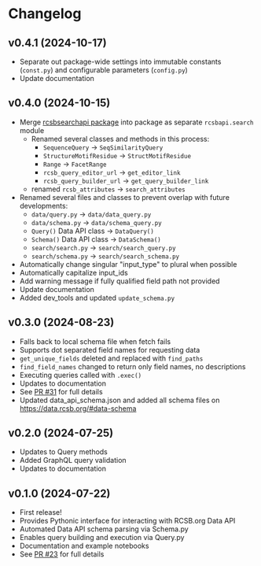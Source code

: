 # Changelog

## v0.4.1 (2024-10-17)

- Separate out package-wide settings into immutable constants (`const.py`) and configurable parameters (`config.py`)
- Update documentation

## v0.4.0 (2024-10-15)

- Merge [rcsbsearchapi package](https://github.com/rcsb/py-rcsbsearchapi/tree/2ba4d82ed1ff23c4ba5d07d4dec63f6f4030207d) into package as separate `rcsbapi.search` module
  - Renamed several classes and methods in this process:
    - `SequenceQuery` -> `SeqSimilarityQuery`
    - `StructureMotifResidue` -> `StructMotifResidue`
    - `Range` -> `FacetRange`
    - `rcsb_query_editor_url` -> `get_editor_link`
    - `rcsb_query_builder_url` -> `get_query_builder_link`
  - renamed `rcsb_attributes` -> `search_attributes`
- Renamed several files and classes to prevent overlap with future developments:
  - `data/query.py` -> `data/data_query.py`
  - `data/schema.py` -> `data/schema_query.py`
  - `Query()` Data API class -> `DataQuery()`
  - `Schema()` Data API class -> `DataSchema()`
  - `search/search.py` -> `search/search_query.py`
  - `search/schema.py` -> `search/search_schema.py`
- Automatically change singular "input_type" to plural when possible
- Automatically capitalize input_ids
- Add warning message if fully qualified field path not provided
- Update documentation
- Added dev_tools and updated `update_schema.py`

## v0.3.0 (2024-08-23)

- Falls back to local schema file when fetch fails
- Supports dot separated field names for requesting data
- `get_unique_fields` deleted and replaced with `find_paths`
- `find_field_names` changed to return only field names, no descriptions
- Executing queries called with `.exec()`
- Updates to documentation
- See [PR #31](https://github.com/rcsb/py-rcsb-api/pull/31) for full details
- Updated data_api_schema.json and added all schema files on https://data.rcsb.org/#data-schema

## v0.2.0 (2024-07-25)

- Updates to Query methods
- Added GraphQL query validation
- Updates to documentation

## v0.1.0 (2024-07-22)

- First release!
- Provides Pythonic interface for interacting with RCSB.org Data API
- Automated Data API schema parsing via Schema.py
- Enables query building and execution via Query.py
- Documentation and example notebooks
- See [PR #23](https://github.com/rcsb/py-rcsb-api/pull/23) for full details